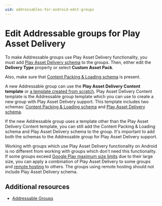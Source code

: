 ```yaml
---
uid: addressables-for-android-edit-groups
---
```


# Edit Addressable groups for Play Asset Delivery

To make Addressable groups use Play Asset Delivery functionality, you must add [Play Asset Delivery schema](play-asset-delivery-schema-reference.md) to the groups. Then, either edit the **Delivery Type** property or select **Custom Asset Pack**.

Also, make sure that [Content Packing & Loading schema](xref:addressables-content-packing-and-loading-schema) is present.

A new Addressable group can use the **Play Asset Delivery Content template** or [a template created from scratch](xref:group-templates). Play Asset Delivery Content template is the Addressable group template which you can use to create a new group with Play Asset Delivery support. This template includes two schemas: [Content Packing & Loading schema](xref:addressables-content-packing-and-loading-schema) and [Play Asset Delivery schema](play-asset-delivery-schema-reference.md).

If the new Addressable group uses a template other than the Play Asset Delivery Content template, you can still add the Content Packing & Loading schema and Play Asset Delivery schema to the group. It's important to add both the schemas to the Addressable group for Play Asset Delivery support.

Working with groups which use Play Asset Delivery functionality on Android is no different from working with groups which don't need this functionality. If some groups exceed [Google Play maximum size limits](https://support.google.com/googleplay/android-developer/answer/9859372#size_limits) due to their large size, you can apply a combination of Play Asset Delivery to some groups and [remote hosting](https://docs.unity3d.com/Packages/com.unity.addressables@2.3/manual/remote-content-enable.html) to others. The groups using remote hosting should not include Play Asset Delivery schema.

## Additional resources
* [Addressable Groups](xref:addressables-groups)
